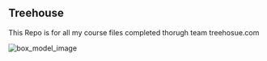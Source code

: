 ## Treehouse

This Repo is for all my course files completed thorugh team treehosue.com

![box_model_image](https://user-images.githubusercontent.com/38665458/170022058-afd246ea-3902-4b28-9359-5b86c814aaf0.png)
